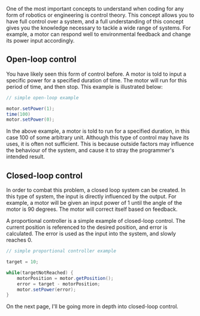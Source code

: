 One of the most important concepts to understand when coding for any form of robotics or engineering is control theory. This concept allows you to have full control over a system, and a full understanding of this concept gives you the knowledge necessary to tackle a wide range of systems. For example, a motor can respond well to environmental feedback and change its power input accordingly. 

## Open-loop control

You have likely seen this form of control before. A motor is told to input a specific power for a specified duration of time. The motor will run for this period of time, and then stop. This example is illustrated below:

```java
// simple open-loop example

motor.setPower(1);
time(100)
motor.setPower(0);
```
In the above example, a motor is told to run for a specified duration, in this case 100 of some arbitrary unit. Although this type of control may have its uses, it is often not sufficient. This is because outside factors may influence the behaviour of the system, and cause it to stray the programmer's intended result.

## Closed-loop control

In order to combat this problem, a closed loop system can be created. In this type of system, the input is directly influenced by the output. For example, a motor will be given an input power of 1 until the angle of the motor is 90 degrees. The motor will correct itself based on feedback.

A proportional controller is a simple example of closed-loop control. The current position is referenced to the desired position, and error is calculated. The error is used as the input into the system, and slowly reaches 0.

```java
// simple proportional controller example

target = 10;

while(targetNotReached) {
    motorPosition = motor.getPosition();
    error = target - motorPosition;
    motor.setPower(error);
}
```

On the next page, I'll be going more in depth into closed-loop control.